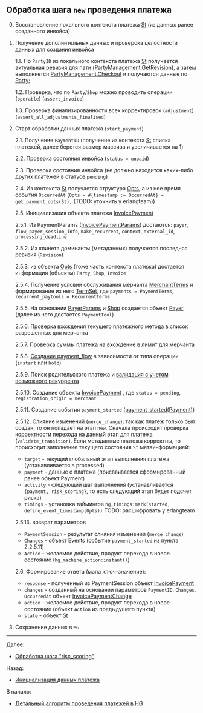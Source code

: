 ## Обработка шага `new` проведения платежа

0. Восстановление локального контекста платежа [St](docs/hellgate/meta/st.md) (из данных ранее созданного инвойса)
    
1. Получение дополнительных данных и проверока целостности данных для создания инвойса

    1.1. По `PartyID` из локального контекста платежа [St](docs/hellgate/meta/st.md) получается актуальная ревизия для пати 
    ([PartyManagement.GetRevision](https://github.com/valitydev/damsel/blob/master/proto/payment_processing.thrift#L2535)),
    а затем выполняется [PartyManagement.Checkout](https://github.com/valitydev/damsel/blob/master/proto/payment_processing.thrift#L2538) 
    и получаются данные по [Party](https://github.com/valitydev/damsel/blob/master/proto/domain.thrift#L766);
 
    1.2. Проверка, что по `Party`/`Shop` можно проводить операции (`operable`) (`assert_invoice`)

    1.3. Проверка финализированности всех корректировок (`adjustment`) (`assert_all_adjustments_finalised`)

2. Старт обработки данных платежа (`start_payment`)

    2.1. Получение `PaymentID` (получение из контекста [St](docs/hellgate/meta/st.md) списка платежей, далее берется размер
    массива и увеличивается на 1)

    2.2. Проверка состояния инвойса (`status = unpaid`)

    2.3. Проверка состояния инвойса (не должно находится каких-либо других платежей
    в статусе `pending`)

    2.4. Из контекста [St](docs/hellgate/meta/st.md) получается структура [Opts](docs/hellgate/meta/opts.md), а из нее
    время события `OccurredAt`
    (`Opts = #{timestamp := OccurredAt} = get_payment_opts(St),` (TODO: уточнить у erlangteam))

    2.5. Инициализация объекта платежа [InvoicePayment](https://github.com/valitydev/damsel/blob/master/proto/domain.thrift#L293)
    
    2.5.1. Из PaymentParams ([InvoicePaymentParams](https://github.com/valitydev/damsel/blob/master/proto/payment_processing.thrift#L557)) 
    достаются: `payer`, `flow`, `payer_session_info`, `make_recurrent`, `context`, `external_id`, `processing_deadline`

    2.5.2. Из клинета доминанты (метаданных) получается последняя ревизия (`Revision`) 

    2.5.3. из объекта [Opts](docs/hellgate/meta/opts.md) (тоже часть контекста платежа) достается информация (объекты)
    `Party`, `Shop`, `Invoice`

    2.5.4. Получение условий обслуживания мерчанта [MerchantTerms](meta/get-merchant-terms.md) и формирование 
    из него [TermSet](https://github.com/valitydev/damsel/blob/master/proto/domain.thrift#L1163), где
    `payments = PaymentTerms`, `recurrent_paytools = RecurrentTerms`
    
    2.5.5. На основании [PayerParams](https://github.com/valitydev/damsel/blob/master/proto/payment_processing.thrift#L581) 
    и [Shop](https://github.com/valitydev/damsel/blob/master/proto/domain.thrift#L798) создается объект [Payer](https://github.com/valitydev/damsel/blob/master/proto/domain.thrift#L445) (далее из него достается `PaymentTool`)
    
    2.5.6. Проверка вхождения текущего платежного метода в список разрешенных для мерчанта
    
    2.5.7. Проверка суммы платежа на вхождение в лимит для мерчанта
    
    2.5.8. [Создание payment_flow](docs/hellgate/meta/create-payment-flow.md) в зависимости от типа операции (`instant` или `hold`)
    
    2.5.9. Поиск родительского платежа и [валидация с учетом возможного рекуррента](docs/hellgate/meta/validate-recurrent-intention.md)
    
    2.5.10. Создание объекта [InvoicePayment](https://github.com/valitydev/damsel/blob/master/proto/domain.thrift#L293)
    , где `status = pending`, `registration_origin = merchant`
    
    2.5.11. Создание события `payment_started` ([payment_started(Payment)](https://github.com/valitydev/damsel/blob/master/proto/payment_processing.thrift#L177))
    
    2.5.12. Слияние изменений (`merge_change`); так как платеж только был создан, то он
    попадает на этап `new`. Сначала происходит проверка корректности перехода на данный
    этап для платежа (`validate_transition`). Если метаданные платежа корректны, то 
    происходит заполнение текущего состояния `St` метаинформацией:
    - `target` - текущий глобальный этап выполнения платежа (устанавливается в processed)
    - `payment` - данные о платежа (присваивается сформированный ранее объект Payment)
    - `activity` - следующий шаг выполнения (устанавливается `{payment, risk_scoring}`, 
    то есть следующий этап будет подсчет риска)
    - `timings` - установка таймингов `hg_timings:mark(started, define_event_timestamp(Opts))` TODO: расшифровать у erlangteam

    2.5.13. возврат параметров
    - `PaymentSession` - результат слияния изменений (`merge_change`)
    - `Changes` - объект Events (событие `payment_started` из пункта 2.2.5.11)
    - `Action` - желаемое действие, продукт перехода в новое состояние (`hg_machine_action:instant()`)
    
    2.6. Формирование ответа (мапа ключ-значение):
    - `response` - полученный из PaymentSession объект [InvoicePayment](https://github.com/valitydev/damsel/blob/master/proto/payment_processing.thrift#L618)
    - `changes` - созданный на основании параметров `PaymentID`, `Changes`, `OccurredAt` объект [InvoicePaymentChange](https://github.com/valitydev/damsel/blob/master/proto/payment_processing.thrift#L118)
    - `action` - желаемое действие, продукт перехода в новое состояние (объект `Action` из предыдущего пункта)
    - `state` - объект [St](docs/hellgate/meta/st.md)

3. Сохранение данных в `MG`


---

Далее:
- [Обработка шага "risc_scoring"](risc-scoring-workflow.md)

Назад:
- [Инициализация данных платежа](init-payment.md)

В начало:
- [Детальный алгоритм проведения платежей в HG](../hg-payment-workflow.md)
